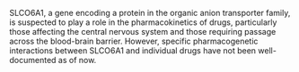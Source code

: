 SLCO6A1, a gene encoding a protein in the organic anion transporter family, is suspected to play a role in the pharmacokinetics of drugs, particularly those affecting the central nervous system and those requiring passage across the blood-brain barrier. However, specific pharmacogenetic interactions between SLCO6A1 and individual drugs have not been well-documented as of now.